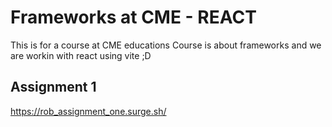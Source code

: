 # Frameworks at CME - REACT

This is for a course at CME educations
Course is about frameworks and we are workin with react using vite ;D

## Assignment 1
https://rob_assignment_one.surge.sh/
